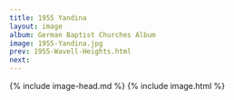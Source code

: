 ```yaml
---
title: 1955 Yandina
layout: image
album: German Baptist Churches Album
image: 1955-Yandina.jpg
prev: 1955-Wavell-Heights.html
next: 
---
```

{% include image-head.md %}
{% include image.html %}
